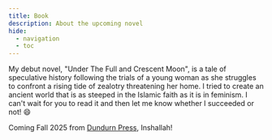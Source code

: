 ```yaml
---
title: Book
description: About the upcoming novel
hide: 
  - navigation
  - toc
---
```


My debut novel, "Under The Full and Crescent Moon", is a tale of speculative history following the trials of a young woman as she struggles to confront a rising tide of zealotry threatening her home. I tried to create an ancient world that is as steeped in the Islamic faith as it is in feminism. I can't wait for you to read it and then let me know whether I succeeded or not! :smile:

Coming Fall 2025 from [Dundurn Press](https://www.dundurn.com/), Inshallah!
